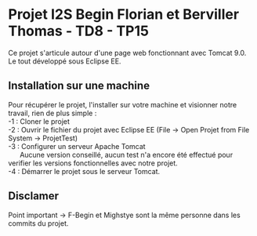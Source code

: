 # Projet I2S Begin Florian et Berviller Thomas - TD8 - TP15

Ce projet s'articule autour d'une page web fonctionnant avec Tomcat 9.0. Le tout développé sous Eclipse EE.

## Installation sur une machine

Pour récupérer le projet, l'installer sur votre machine et visionner notre travail, rien de plus simple :  
  -1 : Cloner le projet  
  -2 : Ouvrir le fichier du projet avec Eclipse EE (File -> Open Projet from File System -> ProjetTest)  
  -3 : Configurer un serveur Apache Tomcat  
  &nbsp;&nbsp;&nbsp;&nbsp;&nbsp;&nbsp;Aucune version conseillé, aucun test n'a encore été effectué pour verifier les versions fonctionnelles avec notre projet.  
  -4 : Démarrer le projet sous le serveur Tomcat.  

## Disclamer
Point important -> F-Begin et Mighstye sont la même personne dans les commits du projet.
